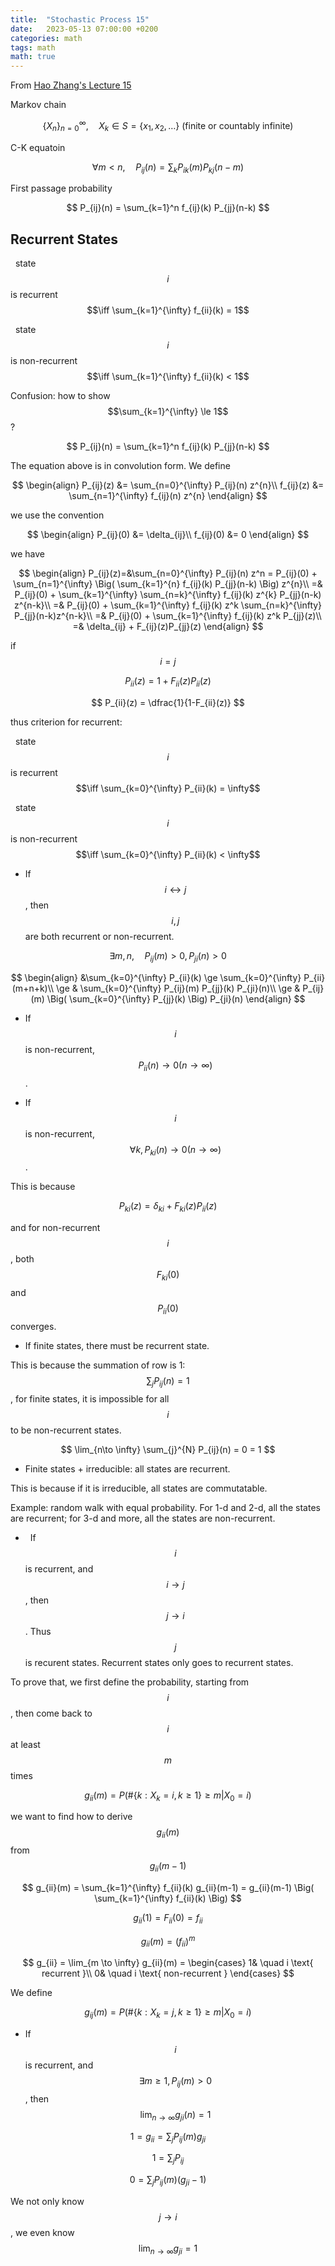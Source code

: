 ```yaml
---
title:  "Stochastic Process 15"
date:   2023-05-13 07:00:00 +0200
categories: math
tags: math
math: true
---
```


From [Hao Zhang's Lecture 15](https://v.ucas.ac.cn/course/CourseIndex.do?courseid=b917aacfcbfe4649aaec1d46bb8edd51)

Markov chain

$$
\{X_n\}_{n=0}^{\infty}, \quad X_k \in S = \{x_1, x_2, \dots \} \text{ (finite or countably infinite) }
$$

C-K equatoin

$$
\forall m < n, \quad P_{ij}(n) = \sum_{k} P_{ik}(m)P_{kj}(n-m)
$$

First passage probability


$$
P_{ij}(n) = \sum_{k=1}^n f_{ij}(k) P_{jj}(n-k)
$$

## Recurrent States

&nbsp; state $$i$$ is recurrent $$\iff \sum_{k=1}^{\infty} f_{ii}(k) = 1$$

&nbsp; state $$i$$ is non-recurrent $$\iff \sum_{k=1}^{\infty} f_{ii}(k) < 1$$

Confusion: how to show $$\sum_{k=1}^{\infty} \le 1$$?

$$
P_{ij}(n) = \sum_{k=1}^n f_{ij}(k) P_{jj}(n-k)
$$

The equation above is in convolution form. We define

$$
\begin{align}
P_{ij}(z) &= \sum_{n=0}^{\infty} P_{ij}(n) z^{n}\\
f_{ij}(z) &= \sum_{n=1}^{\infty} f_{ij}(n) z^{n}
\end{align}
$$

we use the convention

$$
\begin{align}
P_{ij}(0) &= \delta_{ij}\\
f_{ij}(0) &= 0
\end{align}
$$

we have

$$
\begin{align}
P_{ij}(z)=&\sum_{n=0}^{\infty} P_{ij}(n) z^n = P_{ij}(0) + \sum_{n=1}^{\infty} \Big( \sum_{k=1}^{n} f_{ij}(k) P_{jj}(n-k) \Big) z^{n}\\
=& P_{ij}(0) + \sum_{k=1}^{\infty} \sum_{n=k}^{\infty} f_{ij}(k) z^{k} P_{jj}(n-k) z^{n-k}\\
=& P_{ij}(0) + \sum_{k=1}^{\infty} f_{ij}(k) z^k \sum_{n=k}^{\infty} P_{jj}(n-k)z^{n-k}\\
=& P_{ij}(0) + \sum_{k=1}^{\infty} f_{ij}(k) z^k P_{jj}(z)\\
=& \delta_{ij} + F_{ij}(z)P_{jj}(z)
\end{align}
$$

if $$i=j$$

$$
P_{ii}(z) = 1 + F_{ii}(z)P_{ii}(z)
$$

$$
P_{ii}(z) = \dfrac{1}{1-F_{ii}(z)}
$$

thus criterion for recurrent:

&nbsp; state $$i$$ is recurrent $$\iff \sum_{k=0}^{\infty} P_{ii}(k) = \infty$$

&nbsp; state $$i$$ is non-recurrent $$\iff \sum_{k=0}^{\infty} P_{ii}(k) < \infty$$

- If $$i \leftrightarrow j$$, then $$i, j$$ are both recurrent or non-recurrent.

$$
\exists m, n, \quad P_{ij}(m) > 0, P_{ji}(n) > 0
$$

$$
\begin{align}
&\sum_{k=0}^{\infty} P_{ii}(k) \ge \sum_{k=0}^{\infty} P_{ii}(m+n+k)\\
\ge & \sum_{k=0}^{\infty} P_{ij}(m) P_{jj}(k) P_{ji}(n)\\
\ge & P_{ij}(m) \Big( \sum_{k=0}^{\infty} P_{jj}(k) \Big) P_{ji}(n)
\end{align}
$$

- If $$i$$ is non-recurrent, $$P_{ii}(n) \to 0 (n \to \infty)$$.

- If $$i$$ is non-recurrent, $$\forall k , P_{ki}(n) \to 0 (n \to \infty)$$.

This is because

$$
P_{ki}(z) = \delta_{ki} + F_{ki}(z)P_{ii}(z)
$$

and for non-recurrent $$i$$, both $$F_{ki}(0)$$ and $$P_{ii}(0)$$ converges.

- If finite states, there must be recurrent state.

This is because the summation of row is 1: $$\sum_{j} P_{ij}(n) = 1$$, for finite states, it is impossible for all $$i$$ to be non-recurrent states.

$$
\lim_{n\to \infty} \sum_{j}^{N} P_{ij}(n) = 0 = 1
$$

- Finite states + irreducible: all states are recurrent.

This is because if it is irreducible, all states are commutatable.

Example: random walk with equal probability. For 1-d and 2-d, all the states are recurrent; for 3-d and more, all the states are non-recurrent.

- &nbsp; If $$i$$ is recurrent, and $$i \to j$$, then $$j \to i$$. Thus $$j$$ is recurent states. Recurrent states only goes to recurrent states.

To prove that, we first define the probability, starting from $$i$$, then come back to $$i$$ at least $$m$$ times

$$
g_{ii}(m) = P(\#\{k: X_k=i, k \ge 1\} \ge m \vert X_0 = i)
$$

we want to find how to derive $$g_{ii}(m)$$ from $$g_{ii}(m-1)$$

$$
g_{ii}(m) = \sum_{k=1}^{\infty} f_{ii}(k) g_{ii}(m-1) = g_{ii}(m-1) \Big( \sum_{k=1}^{\infty} f_{ii}(k) \Big)
$$

$$
g_{ii}(1) = F_{ii}(0) = f_{ii}
$$

$$
g_{ii}(m) = (f_{ii})^m
$$

$$
g_{ii} = \lim_{m \to \infty} g_{ii}(m) =
\begin{cases}
1& \quad i \text{ recurrent }\\
0& \quad i \text{ non-recurrent }
\end{cases}
$$

We define

$$
g_{ij}(m) = P(\#\{k: X_k=j, k \ge 1\} \ge m \vert X_0 = i)
$$

- If $$i$$ is recurrent, and $$\exists m \ge 1, P_{ij}(m) > 0$$, then $$\lim_{n \to \infty} g_{ji}(n) = 1$$

$$
1 = g_{ii} = \sum_{j} P_{ij}(m) g_{ji}
$$

$$
1 = \sum_{j} P_{ij}
$$

$$
0 = \sum_{j} P_{ij}(m)(g_{ji} - 1)
$$

We not only know $$j \to i$$, we even know $$\lim_{n\to \infty} g_{ji} = 1$$
